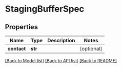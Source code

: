 # StagingBufferSpec

## Properties
Name | Type | Description | Notes
------------ | ------------- | ------------- | -------------
**contact** | **str** |  | [optional] 

[[Back to Model list]](../README.md#documentation-for-models) [[Back to API list]](../README.md#documentation-for-api-endpoints) [[Back to README]](../README.md)


